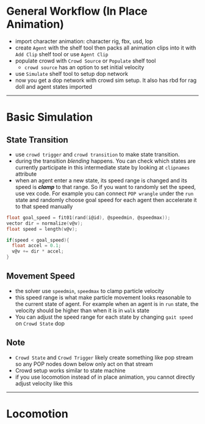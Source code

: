 # General Workflow (In Place Animation)

- import character animation: character rig, fbx, usd, lop
- create `Agent` with the shelf tool then packs all animation clips into it with `Add Clip` shelf tool or use `Agent Clip`
- populate crowd with `Crowd Source` or `Populate` shelf tool
  - `crowd source` has an option to set initial velocity
- use `Simulate` shelf tool to setup dop network
- now you get a dop network with crowd sim setup. It also has rbd for rag doll and agent states imported

---

# Basic Simulation

## State Transition

- use `crowd trigger` and `crowd transition` to make state transition.
- during the transition *blending* happens. You can check which states are currently participate in this intermediate state by looking at `clipnames` attribute
- when an agent enter a new state, its speed range is changed and its speed is ___clamp___ to that range. So if you want to randomly set the speed, use vex code. For example you can connect `POP wrangle` under the `run` state and randomly choose goal speed for each agent then accelerate it to that speed manually

```c
float goal_speed = fit01(rand(i@id), @speedmin, @speedmax));
vector dir = normalize(v@v);
float speed = length(v@v);

if(speed < goal_speed){
  float accel = 0.1;
  v@v += dir * accel;
}
```

## Movement Speed

- the solver use `speedmin`, `speedmax` to clamp particle velocity
- this speed range is what make particle movement looks reasonable to the current state of agent. For example when an agent is in `run` state, the velocity should be higher than when it is in `walk` state
- You can adjust the speed range for each state by changing `gait speed` on `Crowd State` dop

## Note

- `Crowd State` and `Crowd Trigger` likely create something like pop stream so any POP nodes down below only act on that stream
- Crowd setup works similar to state machine
- if you use locomotion instead of in place animation, you cannot directly adjust velocity like this

---

# Locomotion
